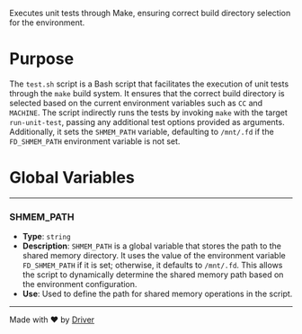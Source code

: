 <!--------------------------------------------------------------------------------->
<!-- IMPORTANT: This file is auto-generated by Driver (https://driver.ai). -------->
<!-- Manual edits may be overwritten on future commits. --------------------------->
<!--------------------------------------------------------------------------------->

Executes unit tests through Make, ensuring correct build directory selection for the environment.

# Purpose
The `test.sh` script is a Bash script that facilitates the execution of unit tests through the `make` build system. It ensures that the correct build directory is selected based on the current environment variables such as `CC` and `MACHINE`. The script indirectly runs the tests by invoking `make` with the target `run-unit-test`, passing any additional test options provided as arguments. Additionally, it sets the `SHMEM_PATH` variable, defaulting to `/mnt/.fd` if the `FD_SHMEM_PATH` environment variable is not set.
# Global Variables

---
### SHMEM\_PATH
- **Type**: ``string``
- **Description**: `SHMEM_PATH` is a global variable that stores the path to the shared memory directory. It uses the value of the environment variable `FD_SHMEM_PATH` if it is set; otherwise, it defaults to `/mnt/.fd`. This allows the script to dynamically determine the shared memory path based on the environment configuration.
- **Use**: Used to define the path for shared memory operations in the script.



---
Made with ❤️ by [Driver](https://www.driver.ai/)